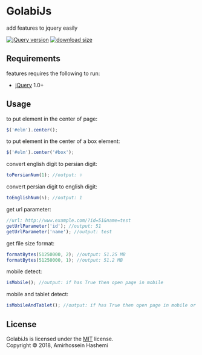 # GolabiJs
add features to jquery easily

[![jQuery version][jquery-version]](#)
[![download size][download-size]](#)

[jquery-version]: https://img.shields.io/badge/jQuery-1.0%2B-brightgreen.svg
[download-size]: https://img.shields.io/badge/download-1kb-brightgreen.svg

Requirements
------------
features requires the following to run:

  * [jQuery][jQuery] 1.0+


[jQuery]: https://jQuery.com/

Usage
-----

to put element in the center of page:
```js
$('#elm').center();
```

to put element in the center of a box element:
```js
$('#elm').center('#box');
```

convert english digit to persian digit:
```js
toPersianNum(1); //output: ۱
```

convert persian digit to english digit:
```js
toEnglishNum(۱); //output: 1
```

get url parameter:
```js
//url: http://www.example.com/?id=51&name=test
getUrlParameter('id'); //output: 51
getUrlParameter('name'); //output: test
```

get file size format:
```js
formatBytes(51250000, 2); //output: 51.25 MB
formatBytes(51250000, 1); //output: 51.2 MB
```

mobile detect:
```js
isMobile(); //output: if has True then open page in mobile
```

mobile and tablet detect:
```js
isMobileAndTablet(); //output: if has True then open page in mobile or tablet
```


License
-------
GolabiJs is licensed under the [MIT](#) license.  
Copyright &copy; 2018, Amirhossein Hashemi
